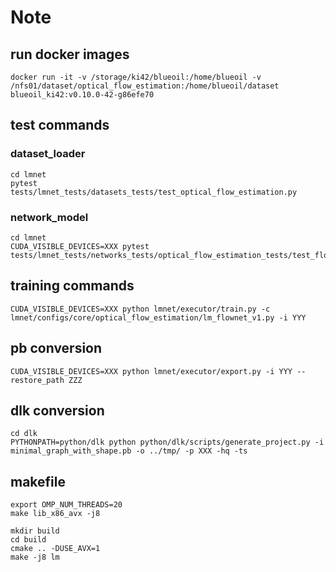 # Note

## run docker images
```
docker run -it -v /storage/ki42/blueoil:/home/blueoil -v /nfs01/dataset/optical_flow_estimation:/home/blueoil/dataset blueoil_ki42:v0.10.0-42-g86efe70
```

## test commands

### dataset_loader
```
cd lmnet
pytest tests/lmnet_tests/datasets_tests/test_optical_flow_estimation.py
```

### network_model
```
cd lmnet
CUDA_VISIBLE_DEVICES=XXX pytest tests/lmnet_tests/networks_tests/optical_flow_estimation_tests/test_flownet_s_v1.py

```

## training commands

```
CUDA_VISIBLE_DEVICES=XXX python lmnet/executor/train.py -c lmnet/configs/core/optical_flow_estimation/lm_flownet_v1.py -i YYY
```


## pb conversion

```
CUDA_VISIBLE_DEVICES=XXX python lmnet/executor/export.py -i YYY --restore_path ZZZ
```

## dlk conversion

```
cd dlk
PYTHONPATH=python/dlk python python/dlk/scripts/generate_project.py -i minimal_graph_with_shape.pb -o ../tmp/ -p XXX -hq -ts
```

## makefile
```
export OMP_NUM_THREADS=20
make lib_x86_avx -j8
```

```
mkdir build
cd build
cmake .. -DUSE_AVX=1
make -j8 lm
```
